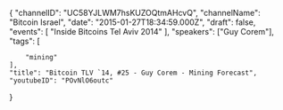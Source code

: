 {
    "channelID": "UC58YJLWM7hsKUZOQtmAHcvQ",
    "channelName": "Bitcoin Israel",
    "date": "2015-01-27T18:34:59.000Z",
    "draft": false,
    "events": [
        "Inside Bitcoins Tel Aviv 2014"
    ],
    "speakers": ["Guy Corem"],
    "tags": [

        "mining"
    ],
    "title": "Bitcoin TLV `14, #25 - Guy Corem - Mining Forecast",
    "youtubeID": "POvNlO6outc"
}
